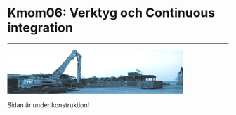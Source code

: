 Kmom06: Verktyg och Continuous integration
==========================================
------------------------------------------
![Under konstruktion](../../webroot/img/under_construction.png "Under konstruktion")

Sidan är under konstruktion!